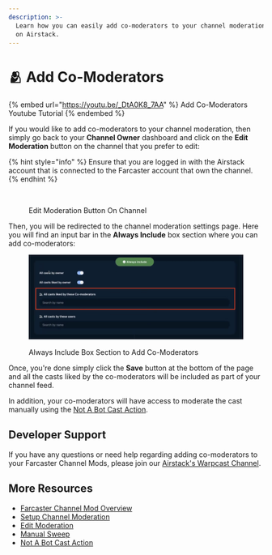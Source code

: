 ```yaml
---
description: >-
  Learn how you can easily add co-moderators to your channel moderation settings
  on Airstack.
---
```


# 🫂 Add Co-Moderators

{% embed url="https://youtu.be/_DtA0K8_7AA" %}
Add Co-Moderators Youtube Tutorial
{% endembed %}

If you would like to add co-moderators to your channel moderation, then simply go back to your **Channel Owner** dashboard and click on the **Edit Moderation** button on the channel that you prefer to edit:

{% hint style="info" %}
Ensure that you are logged in with the Airstack account that is connected to the Farcaster account that own the channel.
{% endhint %}

<figure><img src="../../.gitbook/assets/Screenshot 2024-05-30 at 11.02.28 AM copy.png" alt=""><figcaption><p>Edit Moderation Button On Channel</p></figcaption></figure>

Then, you will be redirected to the channel moderation settings page. Here you will find an input bar in the **Always Include** box section where you can add co-moderators:

<figure><img src="../../.gitbook/assets/Screenshot 2024-06-06 at 18.59.04 copy 2.png" alt=""><figcaption><p>Always Include Box Section to Add Co-Moderators</p></figcaption></figure>

Once, you're done simply click the **Save** button at the bottom of the page and all the casts liked by the co-moderators will be included as part of your channel feed.

In addition, your co-moderators will have access to moderate the cast manually using the [Not A Bot Cast Action](not-a-bot-cast-action.md).

## Developer Support

If you have any questions or need help regarding adding co-moderators to your Farcaster Channel Mods, please join our [Airstack's Warpcast Channel](https://warpcast.com/\~/channel/airstack).

## More Resources

* [Farcaster Channel Mod Overview](overview.md)
* [Setup Channel Moderation](setup-channel-moderation.md)
* [Edit Moderation](edit-moderation.md)
* [Manual Sweep](manual-sweep.md)
* [Not A Bot Cast Action](not-a-bot-cast-action.md)
